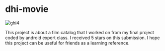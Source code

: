 # dhi-movie
[![ghi4](https://circleci.com/gh/ghi4/dhi-movie.svg?style=shield)](https://circleci.com/gh/ghi4/dhi-movie)

This project is about a film catalog that I worked on from my final project coded by android expert class. I received 5 stars on this submission.
I hope this project can be useful for friends as a learning reference.
